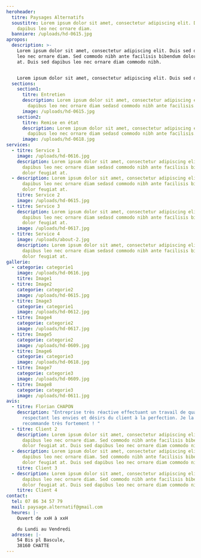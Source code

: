 ```yaml
---
heroheader:
  titre: Paysages Alternatifs
  soustitre: Lorem ipsum dolor sit amet, consectetur adipiscing elit. Duis sed
    dapibus leo nec ornare diam.
  banniere: /uploads/hd-0615.jpg
apropos:
  description: >-
    Lorem ipsum dolor sit amet, consectetur adipiscing elit. Duis sed dapibus
    leo nec ornare diam. Sed commodo nibh ante facilisis bibendum dolor feugiat
    at. Duis sed dapibus leo nec ornare diam commodo nibh.


    Lorem ipsum dolor sit amet, consectetur adipiscing elit. Duis sed dapibus leo nec ornare diam. Sed commodo nibh ante facilisis bibendum dolor feugiat at. Duis sed dapibus leo nec ornare diam commodo nibh.
  sections:
    section1:
      titre: Entretien
      description: Lorem ipsum dolor sit amet, consectetur adipiscing elit. Duis sed
        dapibus leo nec ornare diam sedasd commodo nibh ante facilisis.
      image: /uploads/hd-0615.jpg
    section2:
      titre: Remise en état
      description: Lorem ipsum dolor sit amet, consectetur adipiscing elit. Duis sed
        dapibus leo nec ornare diam sedasd commodo nibh ante facilisis.
      image: /uploads/hd-0618.jpg
services:
  - titre: Service 1
    image: /uploads/hd-0616.jpg
    description: Lorem ipsum dolor sit amet, consectetur adipiscing elit. Duis sed
      dapibus leo nec ornare diam sedasd commodo nibh ante facilisis bibendum
      dolor feugiat at.
  - description: Lorem ipsum dolor sit amet, consectetur adipiscing elit. Duis sed
      dapibus leo nec ornare diam sedasd commodo nibh ante facilisis bibendum
      dolor feugiat at.
    titre: Service 2
    image: /uploads/hd-0615.jpg
  - titre: Service 3
    description: Lorem ipsum dolor sit amet, consectetur adipiscing elit. Duis sed
      dapibus leo nec ornare diam sedasd commodo nibh ante facilisis bibendum
      dolor feugiat at.
    image: /uploads/hd-0617.jpg
  - titre: Service 4
    image: /uploads/about-2.jpg
    description: Lorem ipsum dolor sit amet, consectetur adipiscing elit. Duis sed
      dapibus leo nec ornare diam sedasd commodo nibh ante facilisis bibendum
      dolor feugiat at.
gallerie:
  - categorie: categorie1
    image: /uploads/hd-0616.jpg
    titre: Image1
  - titre: Image2
    categorie: categorie2
    image: /uploads/hd-0615.jpg
  - titre: Image3
    categorie: categorie1
    image: /uploads/hd-0612.jpg
  - titre: Image4
    categorie: categorie2
    image: /uploads/hd-0617.jpg
  - titre: Image5
    categorie: categorie2
    image: /uploads/hd-0609.jpg
  - titre: Image6
    categorie: categorie3
    image: /uploads/hd-0618.jpg
  - titre: Image7
    categorie: categorie3
    image: /uploads/hd-0609.jpg
  - titre: Image8
    categorie: categorie3
    image: /uploads/hd-0611.jpg
avis:
  - titre: Florian CHAPON
    description: "Entreprise très réactive effectuant un travail de qualité, tout en
      respectant les envies et désirs du client à la perfection. Je la
      recommande très fortement ! "
  - titre: Client 2
    description: Lorem ipsum dolor sit amet, consectetur adipiscing elit. Duis sed
      dapibus leo nec ornare diam. Sed commodo nibh ante facilisis bibendum
      dolor feugiat at. Duis sed dapibus leo nec ornare diam commodo nibh.
  - description: Lorem ipsum dolor sit amet, consectetur adipiscing elit. Duis sed
      dapibus leo nec ornare diam. Sed commodo nibh ante facilisis bibendum
      dolor feugiat at. Duis sed dapibus leo nec ornare diam commodo nibh.
    titre: Client 3
  - description: Lorem ipsum dolor sit amet, consectetur adipiscing elit. Duis sed
      dapibus leo nec ornare diam. Sed commodo nibh ante facilisis bibendum
      dolor feugiat at. Duis sed dapibus leo nec ornare diam commodo nibh.
    titre: Client 4
contact:
  tel: 07 86 34 57 79
  mail: paysage.alternatif@gmail.com
  heures: |-
    Ouvert de xxH à xxH

    du Lundi au Vendredi
  adresse: |-
    54 Bis pl Bascule,
    38160 CHATTE
---
```

